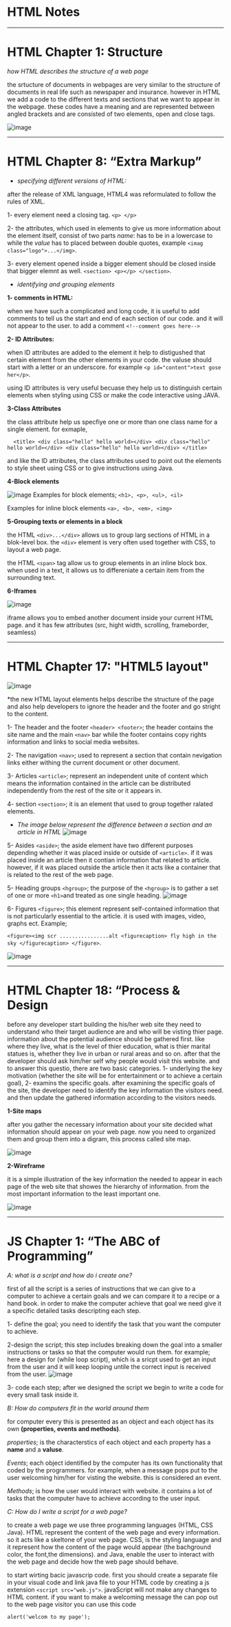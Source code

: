 # HTML Notes 

* **

# **HTML Chapter 1: Structure**

 *how HTML describes the structure of a web page*

 the srtucture of documents in webpages are very similar to the structure of documents in real life such as newspaper and insurance. however in HTML we add a code to the different texts and sections that we want to appear in the webpage. these codes have a meaning and are represented between angled brackets and are consisted of two elements, open and close tags.

 ![image](https://mason.gmu.edu/~kshiffl4/375/HTML_Tags.jpg)
 * **
  # **HTML Chapter 8: “Extra Markup”**
  * *specifying different versions of HTML:*
  
after the release of XML language, HTML4 was reformulated to follow the rules of XML.

1- every element need a closing tag. ```<p> </p>```

2- the attributes, which used in elements to give us more information about the element itself, consist of two parts *name*: has to be in a lowercase to while the *value* has to placed between double quotes, example ```<imag class="logo">...</img>```.

3- every element opened inside a bigger element should be closed inside that bigger elemnt as well. ```<section> <p></p> </section>```.



* *identifying and grouping elements*

**1- comments in HTML:**

when we have such a complicated and long code, it is useful to add comments to tell us the start and end of each section of our code. and it will not appear to the user. to add a comment 
```<!--comment goes here-->```

**2- ID Attributes:**

when ID attributes are added to the element it help to distigushed that certain element from the other elements in your code. the valuse should start with a letter or an underscore. for example ```<p id="content">text gose her</p>```.

using ID attributes is very useful becuase they help us to distinguish certain elements when styling using CSS or make the code interactive using JAVA.

**3-Class Attributes**

the class attribute help us specfiye one or more than one class name for a single element. for exmaple,

 ` 
     <title>
        <div class="hello" hello world></div>
        <div class="hello" hello world></div>
        <div class="hello" hello world></div>
        </title>`

and like the ID attributes, the class attributes used to point out the elements to style sheet using CSS or to give instructions using Java. 

**4-Block elements**

![image](https://data-flair.training/blogs/wp-content/uploads/sites/2/2020/06/Block-level-Inline-elements-in-html-df.jpg)
Examples for block elements; ```<h1>, <p>, <ul>, <il>```

Examples for inline block elements ```<a>, <b>, <em>, <img>```

**5-Grouping texts or elements in a block**

the HTML ```<div>...</div>``` allows us to group larg sections of HTML in a blok-level box. the `<div>` element is very often used together with CSS, to layout a web page. 

the HTML `<span>` tag allow us to group elements in an inline block box. when used in a text, it allows us to differeniate a certain item from the surrounding text. 

**6-Iframes**

![image](https://addons.cdn.mozilla.net/user-media/previews/full/203/203354.png?modified=1543521066)

iframe allows you to embed another document inside your current HTML page. and it has few attributes (src, hight width, scrolling, frameborder, seamless)

* **
# **HTML Chapter 17: "HTML5 layout"**
![image](https://mobile.htmlgoodies.com/imagesvr_ce/8525/html5_doc_sections.gif)


*the new HTML layout elements helps describe the structure of the page and also help developers to ignore the header and the footer and go stright to the content. 

1- The header and the footer `<header> <footer>`; the header contains the site name and the main `<nav>` bar while the footer contains copy rights information and links to social media websites. 

2- The navigation `<nav>`; used to represent a section that contain nevigation links either withing the current document or other document.

3- Articles `<article>`; represent an independent unite of content which means the information contained in the article can be distributed independently from the rest of the site or it appears in. 

4- section `<section>`; it is an element that used to group together ralated elements. 

* *The image below represent the difference between a section and an article in HTML*
![image](https://notesformsc.org/wp-content/uploads/2019/09/HTML5-Layout.png)

5- Asides `<aside>`; the aside element have two different purposes depending whether it was placed inside or outside of `<article>`. if it was placed inside an article then it contian information that related to article. however, if it was placed outside the article then it acts like a container that is related to the rest of the web page. 

5- Heading groups `<hgroup>`; the purpose of the `<hgroup>` is to gather a set of one or more `<h1>`and treated as one single heading. 
![image](https://www.newhorizonsmn.com/Portals/36/EasyDNNNews/157067/600600p224537EDNmain157067html-5-hgroup.jpg)

6- Figures `<figure>`; this element represent self-contained information that is not particularly essential to the article. it is used with images, video, graphs ect. Example;

 `<figure><img scr ................alt <figurecaption> fly high in the sky </figurecaption> </figure>`.  

![image](https://www.w3spoint.com/wp-content/uploads/2019/10/word-image-109.png)

* **

# **HTML Chapter 18: “Process & Design**

before any developer start building the his/her web site they need to understand who their target audience are and who will be visting thier page. information about the potential audience should be gathered first. like where they live, what is the level of thier education, what is thier marital statues is, whether they live in urban or rural areas and so on. after that the developer should ask him/her self why people would visit this website. and to answer this questio, there are two basic categories. 1- underlying the key motivation (whether the site will be for entertainment or to achieve a certain goal), 2- examins the specific goals. after examining the specific goals of the site, the developer need to identify the key information the visitors need. and then update the gathered information according to the visitors needs. 

**1-Site maps**

after you gather the necessary information about your site decided what information should appear on your web page. now you need to organized them and group them into a digram, this process called site map. 

![image](https://i.pinimg.com/originals/1c/c5/f4/1cc5f4ec000969f11eedf4dbe0f8c9d8.png)

**2-Wireframe**

it is a simple illustration of the key information the needed to appear in each page of the web site that showes the hierarchy of information. from the most important information to the least important one. 

![image](https://miro.medium.com/max/4096/1*57RPr8H0u9-S9j_TjgEGzA@2x.png) 


* **

# **JS Chapter 1: “The ABC of Programming”**


*A: what is a script and how do i create one?*

first of all the script is a series of instructions that we can give to a computer to achieve a certain goals and we can compare it to a recipe or a hand book.
in order to make the computer achieve that goal we need give it a specific detailed tasks descripting each step. 

1- define the goal; you need to identify the task that you want the computer to achieve.

2-design the script; this step includes breaking down the goal into a smaller instructions or tasks so that the computer would run them. for example; here a design for (while loop script), which is a sricpt used to get an input from the user and it will keep looping untile the correct input is received from the user.
![image](https://beginnersbook.com/wp-content/uploads/2017/09/while_loop_C.jpg)

3- code each step; after we designed the script we begin to write a code for every small task inside it. 


*B: How do computers fit in the world around them*


for computer every this is presented as an object and each object has its own **(properties, events and methods)**.

*properties*; is the characterstics of each object and each property has a **name** and a **valuse**.


*Events*; each object identified by the computer has its own functionality that coded by the programmers. for example, when a message pops put to the user welcoming him/her for visting the website. this is considered an event. 

*Methods*; is how the user would interact with website. it contains a lot of tasks that the computer have to achieve according to the user input. 

*C: How do I write a script for a web page?* 

to create a web page we use three programming languages (HTML, CSS Java). HTML represent the content of the web page and every information. so it acts like a skeltone of your web page. CSS, is the styling language and it represent how the content of the page would appear (the bachground color, the font,the dimensions). and Java, enable the user to interact with the web page and decide how the web page should behave.
  
to start wirting bacic javascrip code. first you should create a separate file in your visual code and link java file to your HTML code by creating a js extension `<script src="web.js">`. javaScript will not make any changes to HTML content. 
if you want to make a welcoming message the can pop out to the web page visitor you can use this code 

`alert('welcom to my page');` 

